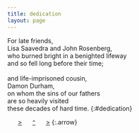 ```yaml
---
title: dedication
layout: page
---
```


For late friends,  
Lisa Saavedra and John Rosenberg,  
who burned bright in a benighted lifeway  
and so fell long before their time;  
&nbsp;  
and life-imprisoned cousin,  
Damon Durham,  
on whom the sins of our fathers  
are so heavily visited  
these decades of hard time.
{:#dedication}

&nbsp;&nbsp;&nbsp;&nbsp;&nbsp;&nbsp;[&gt;](/)&nbsp;&nbsp;&nbsp;&nbsp;&nbsp;&nbsp;[`^`](/)&nbsp;&nbsp;&nbsp;&nbsp;&nbsp;&nbsp;[&gt;](/foreword)
{:.arrow}

